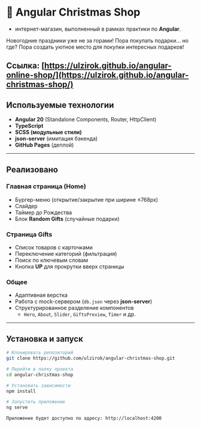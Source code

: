 # 🎄 Angular Christmas Shop 
- интернет-магазин, выполненный в рамках практики по **Angular**.

Новогодние праздники уже не за горами! Пора покупать подарки... но где?
Пора создать уютное место для покупки интересных подарков!

## Ссылка: [https://ulzirok.github.io/angular-online-shop/](https://ulzirok.github.io/angular-christmas-shop/)

## Используемые технологии
- **Angular 20** (Standalone Components, Router, HttpClient)  
- **TypeScript**  
- **SCSS (модульные стили)**  
- **json-server** (имитация бэкенда)  
- **GitHub Pages** (деплой)
  
---

## Реализовано

### Главная страница (Home)
- Бургер-меню (открытие/закрытие при ширине ≤768px)  
- Слайдер  
- Таймер до Рождества  
- Блок **Random Gifts** (случайные подарки)  

### Страница Gifts
- Список товаров с карточками  
- Переключение категорий (фильтрация)  
- Поиск по ключевым словам  
- Кнопка **UP** для прокрутки вверх страницы  

### Общее
- Адаптивная верстка  
- Работа с mock-сервером (`db.json` через **json-server**)  
- Структурированное разделение компонентов  
  - `Hero`, `About`, `Slider`, `GiftsPreview`, `Timer` и др.
---

## Установка и запуск

```bash
# Клонировать репозиторий
git clone https://github.com/ulzirok/angular-christmas-shop.git

# Перейти в папку проекта
cd angular-christmas-shop

# Установить зависимости
npm install

# Запустить приложение
ng serve

Приложение будет доступно по адресу: http://localhost:4200






